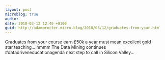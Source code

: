 ```yaml
---
layout: post
microblog: true
audio: 
date: 2018-03-12 12:40 +0100
guid: http://adamprocter.micro.blog/2018/03/12/graduates-from-your.html
---
```

Graduates from your course earn £50k a year must mean excellent gold star teaching... hmmm 
The Data Mining continues #datadriveneducationagenda next step to call in Silicon Valley...
